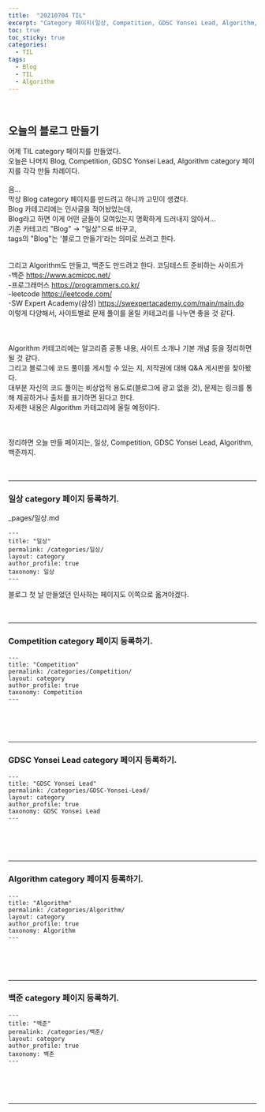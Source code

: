 ```yaml
---
title:  "20210704 TIL"
excerpt: "Category 페이지(일상, Competition, GDSC Yonsei Lead, Algorithm, 백준) 생성 "
toc: true
toc_sticky: true
categories:
  - TIL
tags:
  - Blog
  - TIL
  - Algorithm
---
```

<br>

## 오늘의 블로그 만들기
어제 TIL category 페이지를 만들었다.  
오늘은 나머지 Blog, Competition, GDSC Yonsei Lead, Algorithm category 페이지를 각각 만들 차례이다.  
<br>
음...
<br>
막상 Blog category 페이지를 만드려고 하니까 고민이 생겼다.  
Blog 카테고리에는 인사글을 적어놨었는데,  
Blog라고 하면 이게 어떤 글들이 모여있는지 명확하게 드러내지 않아서...  
기존 카테고리 "Blog" -> "일상"으로 바꾸고,  
tags의 "Blog"는 '블로그 만들기'라는 의미로 쓰려고 한다.
<br>
<br>
<br>
그리고 Algorithm도 만들고, 백준도 만드려고 한다.
코딩테스트 준비하는 사이트가  
-백준 <https://www.acmicpc.net/>   
-프로그래머스 <https://programmers.co.kr/>  
-leetcode <https://leetcode.com/>  
-SW Expert Academy(삼성) <https://swexpertacademy.com/main/main.do>  
이렇게 다양해서, 사이트별로 문제 풀이를 올릴 카테고리를 나누면 좋을 것 같다.  
<br>
<br>
<br>
Algorithm 카테고리에는 알고리즘 공통 내용, 사이트 소개나 기본 개념 등을 정리하면 될 것 같다.  
그리고 블로그에 코드 풀이를 게시할 수 있는 지, 저작권에 대해 Q&A 게시판을 찾아봤다.  
대부분 자신의 코드 풀이는 비상업적 용도로(블로그에 광고 없을 것), 문제는 링크를 통해 제공하거나 출처를 표기하면 된다고 한다.  
자세한 내용은 Algorithm 카테고리에 올릴 예정이다.  
<br>
<br>
<br>
정리하면 오늘 만들 페이지는, 일상, Competition, GDSC Yonsei Lead, Algorithm, 백준까지.
<br>
<br>
<br>

***

### 일상 category 페이지 등록하기. 
\_pages/일상.md
```
---
title: "일상"
permalink: /categories/일상/
layout: category
author_profile: true
taxonomy: 일상
---
```
블로그 첫 날 만들었던 인사하는 페이지도 이쪽으로 옮겨야겠다. 
<br>
<br>
<br>

***

### Competition category 페이지 등록하기.
```
---
title: "Competition"
permalink: /categories/Competition/
layout: category
author_profile: true
taxonomy: Competition
---
```
<br>
<br>
<br>

***

### GDSC Yonsei Lead category 페이지 등록하기.
```
---
title: "GDSC Yonsei Lead"
permalink: /categories/GDSC-Yonsei-Lead/
layout: category
author_profile: true
taxonomy: GDSC Yonsei Lead
---
```
<br>
<br>
<br>

***

### Algorithm category 페이지 등록하기.
```
---
title: "Algorithm"
permalink: /categories/Algorithm/
layout: category
author_profile: true
taxonomy: Algorithm
---
```
<br>
<br>
<br>

***

### 백준 category 페이지 등록하기.
```
---
title: "백준"
permalink: /categories/백준/
layout: category
author_profile: true
taxonomy: 백준
---
```
<br>
<br>
<br>

***






